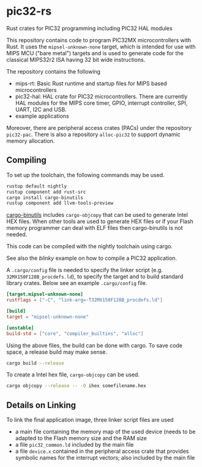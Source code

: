 # pic32-rs

Rust crates for PIC32 programming including PIC32 HAL modules

This repository contains code to program PIC32MX microcontrollers with Rust. It
uses the `mipsel-unknown-none` target, which is intended for use with MIPS MCU ("bare metal") targets and is used to generate code for the classical MIPS32r2 ISA having 32 bit wide instructions.

The repository contains the following

* mips-rt: Basic Rust runtime and startup files for MIPS based microcontrollers
* pic32-hal: HAL crate for PIC32 microcontrollers. There are currently HAL modules
for the MIPS core timer, GPIO, interrupt controller, SPI, UART, I2C and USB.
* example applications

Moreover, there are peripheral access crates (PACs) under the repository `pic32-pac`.
There is also a repository `alloc-pic32` to support dynamic memory allocation.

## Compiling

To set up the toolchain, the following commands may be used.

```sh
rustup default nightly
rustup component add rust-src
cargo install cargo-binutils
rustup component add llvm-tools-preview
```

[cargo-binutils](https://github.com/rust-embedded/cargo-binutils) includes
`cargo-objcopy` that can be used to generate Intel HEX
files. When other tools are used to generate HEX files or if your Flash memory programmer can
deal with ELF files then cargo-binutils is not needed.

This code can be compiled with the nightly toolchain using cargo.

See also the _blinky_ example on how to compile a PIC32 application.

A `.cargo/config` file is needed to specify the linker script (e.g.
`32MX150F128B_procdefs.ld`), to specify the target and to build
standard library crates. Below see an example `.cargo/config` file.

```toml
[target.mipsel-unknown-none]
rustflags = ["-C", "link-arg=-T32MX150F128B_procdefs.ld"]

[build]
target = "mipsel-unknown-none"

[unstable]
build-std = ["core", "compiler_builtins", "alloc"]
```

Using the above files, the build can be done with cargo. To save code space, a
release build may make sense.

```sh
cargo build --release
```

To create a Intel hex file, `cargo-objcopy` can be used.

```sh
cargo objcopy --release -- -O ihex somefilename.hex
```

## Details on Linking

To link the final application image, three linker script files are used

* a main file containing the memory map of the used device (needs to be adapted
to the Flash memory size and the RAM size
* a file `pic32_common.ld` included by the main file
* a file `device.x` contained in the peripheral access crate that provides
symbolic names for the interrupt vectors; also included by the main file
